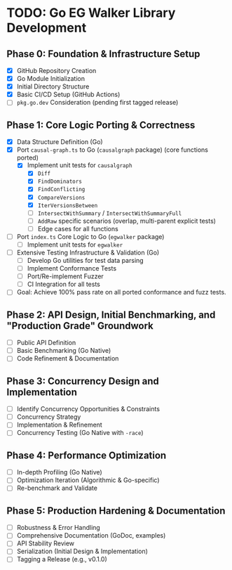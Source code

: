 # TODO: Go EG Walker Library Development

## Phase 0: Foundation & Infrastructure Setup
- [x] GitHub Repository Creation
- [x] Go Module Initialization
- [x] Initial Directory Structure
- [x] Basic CI/CD Setup (GitHub Actions)
- [ ] `pkg.go.dev` Consideration (pending first tagged release)

## Phase 1: Core Logic Porting & Correctness
- [x] Data Structure Definition (Go)
- [x] Port `causal-graph.ts` to Go (`causalgraph` package) (core functions ported)
    - [x] Implement unit tests for `causalgraph`
        - [x] `Diff`
        - [x] `FindDominators`
        - [x] `FindConflicting`
        - [x] `CompareVersions`
        - [x] `IterVersionsBetween`
        - [ ] `IntersectWithSummary` / `IntersectWithSummaryFull`
        - [ ] `AddRaw` specific scenarios (overlap, multi-parent explicit tests)
        - [ ] Edge cases for all functions
- [ ] Port `index.ts` Core Logic to Go (`egwalker` package)
    - [ ] Implement unit tests for `egwalker`
- [ ] Extensive Testing Infrastructure & Validation (Go)
    - [ ] Develop Go utilities for test data parsing
    - [ ] Implement Conformance Tests
    - [ ] Port/Re-implement Fuzzer
    - [ ] CI Integration for all tests
- [ ] Goal: Achieve 100% pass rate on all ported conformance and fuzz tests.

## Phase 2: API Design, Initial Benchmarking, and "Production Grade" Groundwork
- [ ] Public API Definition
- [ ] Basic Benchmarking (Go Native)
- [ ] Code Refinement & Documentation

## Phase 3: Concurrency Design and Implementation
- [ ] Identify Concurrency Opportunities & Constraints
- [ ] Concurrency Strategy
- [ ] Implementation & Refinement
- [ ] Concurrency Testing (Go Native with `-race`)

## Phase 4: Performance Optimization
- [ ] In-depth Profiling (Go Native)
- [ ] Optimization Iteration (Algorithmic & Go-specific)
- [ ] Re-benchmark and Validate

## Phase 5: Production Hardening & Documentation
- [ ] Robustness & Error Handling
- [ ] Comprehensive Documentation (GoDoc, examples)
- [ ] API Stability Review
- [ ] Serialization (Initial Design & Implementation)
- [ ] Tagging a Release (e.g., v0.1.0)
